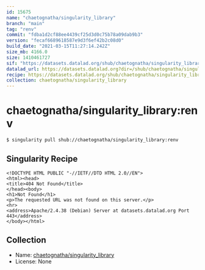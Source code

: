 ```yaml
---
id: 15675
name: "chaetognatha/singularity_library"
branch: "main"
tag: "renv"
commit: "fdba1d2cf88ee4439cf25d3d0c75b78a09dab9b3"
version: "fecaf6689618587e9d3f6ef42b2c08d0"
build_date: "2021-03-15T11:27:14.242Z"
size_mb: 4166.0
size: 1410461727
sif: "https://datasets.datalad.org/shub/chaetognatha/singularity_library/renv/2021-03-15-fdba1d2c-fecaf668/fecaf6689618587e9d3f6ef42b2c08d0.sif"
datalad_url: https://datasets.datalad.org?dir=/shub/chaetognatha/singularity_library/renv/2021-03-15-fdba1d2c-fecaf668/
recipe: https://datasets.datalad.org/shub/chaetognatha/singularity_library/renv/2021-03-15-fdba1d2c-fecaf668/Singularity
collection: chaetognatha/singularity_library
---
```


# chaetognatha/singularity_library:renv

```bash
$ singularity pull shub://chaetognatha/singularity_library:renv
```

## Singularity Recipe

```singularity
<!DOCTYPE HTML PUBLIC "-//IETF//DTD HTML 2.0//EN">
<html><head>
<title>404 Not Found</title>
</head><body>
<h1>Not Found</h1>
<p>The requested URL was not found on this server.</p>
<hr>
<address>Apache/2.4.38 (Debian) Server at datasets.datalad.org Port 443</address>
</body></html>
```

## Collection

 - Name: [chaetognatha/singularity_library](https://github.com/chaetognatha/singularity_library)
 - License: None

